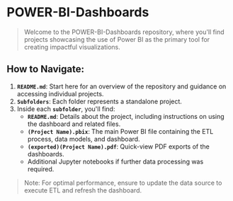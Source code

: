 # POWER-BI-Dashboards

>Welcome to the POWER-BI-Dashboards repository, where you'll find projects showcasing the use of Power BI as the primary tool for creating impactful visualizations.

## How to Navigate:

1. **`README.md`**: Start here for an overview of the repository and guidance on accessing individual projects.
2. **`Subfolders`**: Each folder represents a standalone project.
3. Inside each **`subfolder`**, you'll find:
    - **`README.md`**: Details about the project, including instructions on using the dashboard and related files.
    - **`(Project Name).pbix`**: The main Power BI file containing the ETL process, data models, and dashboard.
    - **`(exported)(Project Name).pdf`**: Quick-view PDF exports of the dashboards.
    - Additional Jupyter notebooks if further data processing was required.
    
> Note: For optimal performance, ensure to update the data source to execute ETL and refresh the dashboard.
